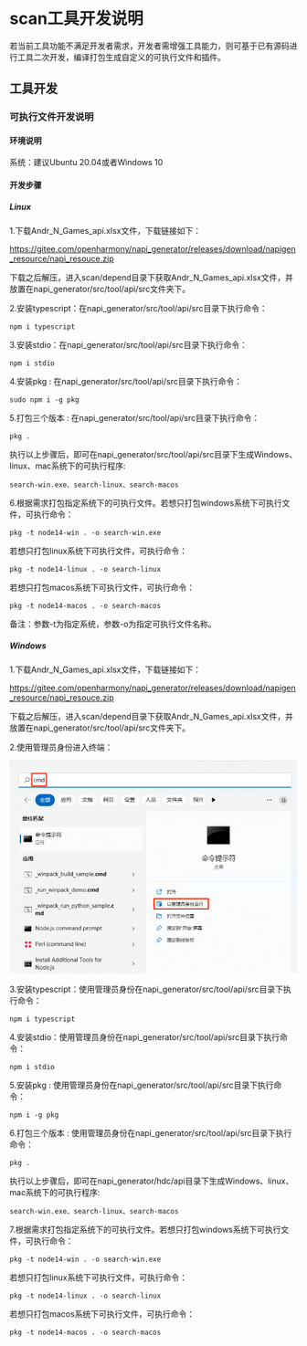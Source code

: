 # scan工具开发说明

若当前工具功能不满足开发者需求，开发者需增强工具能力，则可基于已有源码进行工具二次开发，编译打包生成自定义的可执行文件和插件。

## 工具开发

### 可执行文件开发说明

#### 环境说明

系统：建议Ubuntu 20.04或者Windows 10

#### 开发步骤

##### Linux
1.下载Andr_N_Games_api.xlsx文件，下载链接如下：

https://gitee.com/openharmony/napi_generator/releases/download/napigen_resource/napi_resouce.zip

下载之后解压，进入scan/depend目录下获取Andr_N_Games_api.xlsx文件，并放置在napi_generator/src/tool/api/src文件夹下。

2.安装typescript：在napi_generator/src/tool/api/src目录下执行命令：

	npm i typescript

3.安装stdio：在napi_generator/src/tool/api/src目录下执行命令：

	npm i stdio

4.安装pkg : 在napi_generator/src/tool/api/src目录下执行命令：

	sudo npm i -g pkg

5.打包三个版本 : 在napi_generator/src/tool/api/src目录下执行命令：

	pkg .

执行以上步骤后，即可在napi_generator/src/tool/api/src目录下生成Windows、linux、mac系统下的可执行程序:

	search-win.exe、search-linux、search-macos

6.根据需求打包指定系统下的可执行文件。若想只打包windows系统下可执行文件，可执行命令：

	pkg -t node14-win . -o search-win.exe

若想只打包linux系统下可执行文件，可执行命令：

	pkg -t node14-linux . -o search-linux

若想只打包macos系统下可执行文件，可执行命令：

	pkg -t node14-macos . -o search-macos

备注：参数-t为指定系统，参数-o为指定可执行文件名称。


##### Windows

1.下载Andr_N_Games_api.xlsx文件，下载链接如下：

https://gitee.com/openharmony/napi_generator/releases/download/napigen_resource/napi_resouce.zip

下载之后解压，进入scan/depend目录下获取Andr_N_Games_api.xlsx文件，并放置在napi_generator/src/tool/api/src文件夹下。

2.使用管理员身份进入终端：

![](../figures/pic_admin.png)

3.安装typescript：使用管理员身份在napi_generator/src/tool/api/src目录下执行命令：

	npm i typescript

4.安装stdio：使用管理员身份在napi_generator/src/tool/api/src目录下执行命令：

	npm i stdio

5.安装pkg : 使用管理员身份在napi_generator/src/tool/api/src目录下执行命令：

	npm i -g pkg

6.打包三个版本 : 使用管理员身份在napi_generator/src/tool/api/src目录下执行命令：

	pkg .

执行以上步骤后，即可在napi_generator/hdc/api目录下生成Windows、linux、mac系统下的可执行程序:

	search-win.exe、search-linux、search-macos

7.根据需求打包指定系统下的可执行文件。若想只打包windows系统下可执行文件，可执行命令：

	pkg -t node14-win . -o search-win.exe

若想只打包linux系统下可执行文件，可执行命令：

	pkg -t node14-linux . -o search-linux

若想只打包macos系统下可执行文件，可执行命令：

	pkg -t node14-macos . -o search-macos
